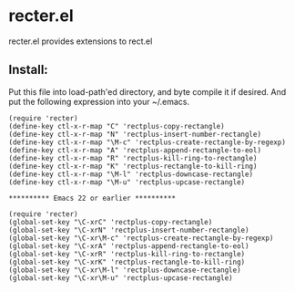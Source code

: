 recter.el
========

recter.el provides extensions to rect.el

## Install:

Put this file into load-path'ed directory, and byte compile it if
desired. And put the following expression into your ~/.emacs.

    (require 'recter)
    (define-key ctl-x-r-map "C" 'rectplus-copy-rectangle)
    (define-key ctl-x-r-map "N" 'rectplus-insert-number-rectangle)
    (define-key ctl-x-r-map "\M-c" 'rectplus-create-rectangle-by-regexp)
    (define-key ctl-x-r-map "A" 'rectplus-append-rectangle-to-eol)
    (define-key ctl-x-r-map "R" 'rectplus-kill-ring-to-rectangle)
    (define-key ctl-x-r-map "K" 'rectplus-rectangle-to-kill-ring)
    (define-key ctl-x-r-map "\M-l" 'rectplus-downcase-rectangle)
    (define-key ctl-x-r-map "\M-u" 'rectplus-upcase-rectangle)

```********** Emacs 22 or earlier **********```

    (require 'recter)
    (global-set-key "\C-xrC" 'rectplus-copy-rectangle)
    (global-set-key "\C-xrN" 'rectplus-insert-number-rectangle)
    (global-set-key "\C-xr\M-c" 'rectplus-create-rectangle-by-regexp)
    (global-set-key "\C-xrA" 'rectplus-append-rectangle-to-eol)
    (global-set-key "\C-xrR" 'rectplus-kill-ring-to-rectangle)
    (global-set-key "\C-xrK" 'rectplus-rectangle-to-kill-ring)
    (global-set-key "\C-xr\M-l" 'rectplus-downcase-rectangle)
    (global-set-key "\C-xr\M-u" 'rectplus-upcase-rectangle)
